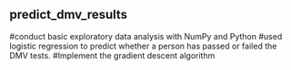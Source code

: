 ## predict_dmv_results 
#conduct basic exploratory data analysis with NumPy and Python
#used logistic regression to predict whether a person has passed or failed the DMV tests.
#Implement the gradient descent algorithm 
